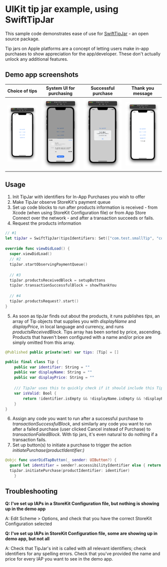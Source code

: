 # UIKit tip jar example, using SwiftTipJar

This sample code demonstrates ease of use for [SwiftTipJar](https://github.com/dkasaj/SwiftTipJar) - an open source package. 

Tip jars on Apple platforms are a concept of letting users make in-app purchases to show appreciation for the app/developer. These don't actually unlock any additional features.

## Demo app screenshots
| Choice of tips | System UI for purchasing | Successful purchase | Thank you message |
| - | - | - | - |
![Choice of tips](Screenshots/1.png) | ![System UI for purchasing](Screenshots/2.png) | ![Successful purchase](Screenshots/3.png) | ![Thank you message](Screenshots/4.png)

## Usage
1. Init TipJar with identifiers for In-App Purchases you wish to offer
2. Make TipJar observe StoreKit's payment queue
3. Set up code blocks to run after products information is received - from Xcode (when using StoreKit Configuration file) or from App Store Connect over the network - and after a transaction succeeds or fails.
4. Request the products information 

```swift
// #1
let tipJar = SwiftTipJar(tipsIdentifiers: Set(["com.test.smallTip", "com.test.mediumTip", "com.test.largeTip", "com.test.hugeTip"]))

override func viewDidLoad() {
  super.viewDidLoad()
  // #2
  tipJar.startObservingPaymentQueue()

  // #3
  tipJar.productsReceivedBlock = setupButtons
  tipJar.transactionSuccessfulBlock = showThankYou

  // #4
  tipJar.productsRequest?.start()
}
```

5. As soon as tipJar finds out about the products, it runs publishes _tips_, an array of Tip objects that supplies you with _displayName_ and _displayPrice_, in local language and currency, and runs _productsReceivedBlock_. Tips array has been sorted by price, ascending. Products that haven't been configured with a name and/or price are simply omitted from this array. 

```swift
@Published public private(set) var tips: [Tip] = []
```

```swift
public final class Tip {
    public var identifier: String = ""
    public var displayName: String = ""
    public var displayPrice: String = ""

    /// TipJar uses this to quickly check if it should include this Tip in its published array.
    var isValid: Bool {
        return !identifier.isEmpty && !displayName.isEmpty && !displayPrice.isEmpty
    }
}
```
6. Assign any code you want to run after a successful purchase to _transactionSuccessfulBlock_, and similarly any code you want to run after a failed purchase (user clicked Cancel instead of Purchase) to _transactionFailedBlock_. 
With tip jars, it's even natural to do nothing if a transaction fails.  
7. Set up button(s) to initiate a purchase to trigger the action _initiatePurchase(productIdentifier:)_ 
```swift
@objc func userDidTapButton(_ sender: UIButton?) {
  guard let identifier = sender?.accessibilityIdentifier else { return }
  tipJar.initiatePurchase(productIdentifier: identifier)
    }
```

## Troubleshooting
**Q: I've set up IAPs in a StoreKit Configuration file, but nothing is showing up in the demo app**

A: Edit Scheme > Options, and check that you have the correct StoreKit Configuration selected

**Q: I've set up IAPs in StoreKit Configuration file, some are showing up in demo app, but not all**

A: Check that TipJar's init is called with all relevant identifiers; check identifiers for any spelling errors. Check that you've provided the name and price for every IAP you want to see in the demo app.
